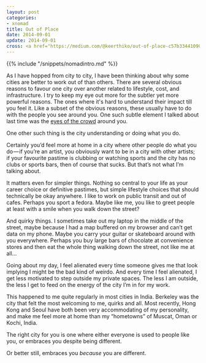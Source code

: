 ```yaml
---
layout: post
categories:
- xnomad
title: Out of Place
date: 2014-09-01
update: 2014-09-01
cross: <a href="https://medium.com/@keerthiko/out-of-place-c57b33441090">on Medium</a>
---
```


{{% include "/snippets/nomadintro.md" %}}

As I have hopped from city to city, I have been thinking about why some cities are better to work out of than others. There are several obvious reasons to favour one city over another related to lifestyle, cost, and infrastructure. I try to keep my eye out more for the subtler yet more powerful reasons. The ones where it's hard to understand their impact till you feel it. Like a subset of the obvious reasons, these usually have to do with the people you see around you. One such subtle element I talked about last time was the [eyes of the crowd](https://medium.com/@keerthiko/eyes-f07a01a682f1) around you.

One other such thing is the city understanding or doing what you do.

Certainly you’d feel more at home in a city where other people do what you do — if you’re an artist, you obviously want to be in a city with other artists; if your favourite pastime is clubbing or watching sports and the city has no clubs or sports bars, then of course that sucks. But that’s not what I’m talking about.

It matters even for simpler things. Nothing so central to your life as your career choice or definitive pastimes, but simple lifestyle choices that should technically be okay anywhere. I like to work on public transit and out of cafes. Perhaps you sport a fedora. Maybe like me, you like to greet people at least with a smile when you walk down the street?

And quirky things. I sometimes take out my laptop in the middle of the street, maybe because I had a map buffered on my browser and can’t get data on my phone. Maybe you carry your guitar or skateboard around with you everywhere. Perhaps you buy large bars of chocolate at convenience stores and then eat the whole thing walking down the street, not like me at all…

Going about my day, I feel alienated every time someone gives me that look implying I might be the bad kind of weirdo. And every time I feel alienated, I get less motivated to step outside my private spaces. The less I am outside, the less I get to feed on the energy of the city I’m in for my work.

This happened to me quite regularly in most cities in India. Berkeley was the city that felt the most welcoming to me, quirks and all. Most recently, Hong Kong and Seoul have both been very accommodating of my personality, and make me feel more at home than my “hometowns” of Muscat, Oman or Kochi, India.

The right city for you is one where either everyone is used to people like you, or embraces you despite being different. 

Or better still, embraces you *because* you are different.